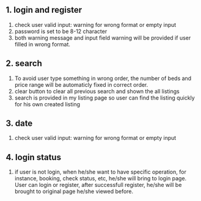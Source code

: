 ## 1. login and register
1. check user valid input: warning for wrong format or empty input
2. password is set to be 8-12 character
3. both warning message and input field warning will be provided if user filled in wrong format.

## 2. search
1. To avoid user type something in wrong order, the number of beds and price range will be automaticly fixed in correct order.
2. clear button to clear all previous search and shown the all listings
3. search is provided in my listing page so user can find the listing quickly for his own created listing

## 3. date
1. check user valid input: warning for wrong format or empty input

## 4. login status
1. if user is not login, when he/she want to have specific operation, for instance, booking, check status, etc, he/she will bring to login page. User can login or register, after successfull register, he/she will be brought to original page he/she viewed before.